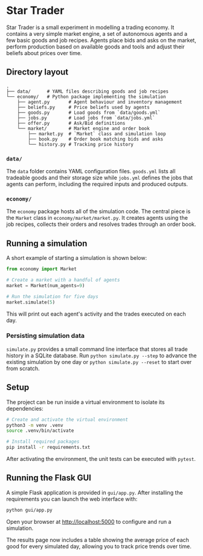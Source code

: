 # Star Trader

Star Trader is a small experiment in modelling a trading economy. It contains a very
simple market engine, a set of autonomous agents and a few basic goods and job
recipes. Agents place bids and asks on the market, perform production based on
available goods and tools and adjust their beliefs about prices over time.

## Directory layout

```
.
├── data/      # YAML files describing goods and job recipes
└── economy/   # Python package implementing the simulation
    ├── agent.py       # Agent behaviour and inventory management
    ├── beliefs.py     # Price beliefs used by agents
    ├── goods.py       # Load goods from `data/goods.yml`
    ├── jobs.py        # Load jobs from `data/jobs.yml`
    ├── offer.py       # Ask/Bid definitions
    └── market/        # Market engine and order book
        ├── market.py  # `Market` class and simulation loop
        ├── book.py    # Order book matching bids and asks
        └── history.py # Tracking price history
```

### `data/`

The `data` folder contains YAML configuration files. `goods.yml` lists all tradeable
goods and their storage size while `jobs.yml` defines the jobs that agents can
perform, including the required inputs and produced outputs.

### `economy/`

The `economy` package hosts all of the simulation code. The central piece is the
`Market` class in `economy/market/market.py`. It creates agents using the job
recipes, collects their orders and resolves trades through an order book.

## Running a simulation

A short example of starting a simulation is shown below:

```python
from economy import Market

# Create a market with a handful of agents
market = Market(num_agents=9)

# Run the simulation for five days
market.simulate(5)
```

This will print out each agent's activity and the trades executed on each day.

### Persisting simulation data

`simulate.py` provides a small command line interface that stores all
trade history in a SQLite database. Run `python simulate.py --step` to
advance the existing simulation by one day or `python simulate.py --reset`
to start over from scratch.

## Setup

The project can be run inside a virtual environment to isolate its
dependencies:

```bash
# Create and activate the virtual environment
python3 -m venv .venv
source .venv/bin/activate

# Install required packages
pip install -r requirements.txt
```

After activating the environment, the unit tests can be executed with `pytest`.


## Running the Flask GUI

A simple Flask application is provided in `gui/app.py`. After installing the requirements you can launch the web interface with:

```bash
python gui/app.py
```

Open your browser at [http://localhost:5000](http://localhost:5000) to configure and run a simulation.

The results page now includes a table showing the average price of each good for every simulated day, allowing you to track price trends over time.
